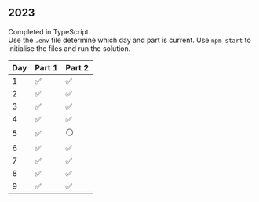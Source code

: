 ## 2023

Completed in TypeScript.
<br>
Use the `.env` file determine which day and part is current. Use `npm start` to initialise the files and run the solution.

| Day         | Part 1       | Part 2          |
| ----------- | ------------ | --------------- |
| 1           | :white_check_mark:    | :white_check_mark:       |
| 2           | :white_check_mark:    | :white_check_mark:       |
| 3           | :white_check_mark:    | :white_check_mark:       |
| 4           | :white_check_mark:    | :white_check_mark:       |
| 5           | :white_check_mark:    | :white_circle:           |
| 6           | :white_check_mark:    | :white_check_mark:       |
| 7           | :white_check_mark:    | :white_check_mark:       |
| 8           | :white_check_mark:    | :white_check_mark:       |
| 9           | :white_check_mark:    | :white_check_mark:       |
